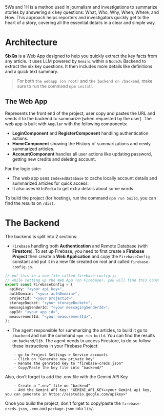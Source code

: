 5Ws and 1H is a method used in journalism and investigations to summarize stories by answering six key questions: What,
Who, Why, When, Where, and How. This approach helps reporters and investigators quickly get to the heart of a story,
covering all the essential details in a clear and simple way.

# Architecture

**SixQs** is a Web App designed to help you quickly extract the key facts from any article. It uses LLM
powered by `Gemini` within a `NodeJs` Backend to extract the six key questions. It then includes more details like
definitions and a quick text summary.

> For both `the webapp (on root)` and `the backend on /backend`, make sure to run the command `npm install`

## The Web App

Represents the front end of the project, user copy and pastes the URL and sends it to the backend to
summarize (when requested by the user). The web app is built with `Angular` with the following components:

- **LoginComponent** and **RegisterComponent** handling authentication actions.
- **HomeComponent** showing the History of summarizations and newly summarized articles.
- **AccountComponent** handles all user actions like updating password, getting new credits and deleting account.

For the logic side:

- The web app uses `IndexedDatabase` to cache locally account details and summarized articles for quick access.
- It also uses `WikiPedia` to get extra details about some words.

To build the project (for hosting), run the command `npm run build`, you can find the results on `/dist`.

# The Backend

The backend is split into 2 sections:

- `Firebase` handling both **Authentication** and Remote Database (with **Firestore**). To set up Firebase, you need to first create
  a **Firebase Project** then create a **Web Application** and copy the `FirebaseConfig` constant and put it in a new file created on root
  and called `firebase-config.js`.

```typescript
// put this in a new file called firebase-config.js
// while setting up the Web App (on Firebase), you will find this constant ready, just copy paste it (and make sure the name is correct)
export const FirebaseConfig = {
  apiKey: "<your api key>",
  authDomain: "<your authDomain>",
  projectId: "<your projectId>",
  storageBucket: "<your storageBucket>",
  messagingSenderId: "<your messagingSenderId>",
  appId: "<your app id>",
  measurementId: "<your measurementId>",
};
```

- The agent responsible for summarizing the articles, to build it go to `/backend` and run the command `npm run build`.
  You can find the results on `backend/lib`. The agent needs to access Firestore, to do so follow these instructions in your Firebase Project:

```
    - go to Project Settings > Service accounts
    - Click on "Generate new private key"
    - Rename the genrated key to "firebase-creds.json"
    - Copy/Paste the key file into "backend/"
```

Also, don't forget to add the .env file with the Gemini API Key

```
    - Create a ".env" file on "backend"
    - Add the Gemini API Key: "GEMINI_API_KEY=<your Gemini api key, you can generate in https://aistudio.google.com/apikey>"
```

Once you build the project, don't forget to copy/paste the `firebase-creds.json`, `.env` and `package.json` into `lib/`.
